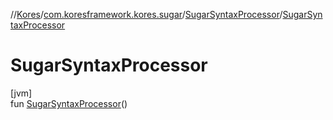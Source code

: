 //[Kores](../../../index.md)/[com.koresframework.kores.sugar](../index.md)/[SugarSyntaxProcessor](index.md)/[SugarSyntaxProcessor](-sugar-syntax-processor.md)

# SugarSyntaxProcessor

[jvm]\
fun [SugarSyntaxProcessor](-sugar-syntax-processor.md)()
